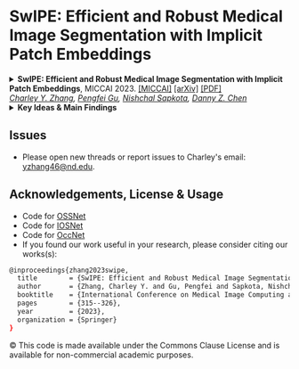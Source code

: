 SwIPE: Efficient and Robust Medical Image Segmentation with Implicit Patch Embeddings
===========
<details>
<summary>
  <b>SwIPE: Efficient and Robust Medical Image Segmentation with Implicit Patch Embeddings</b>, MICCAI 2023.
  <a href="https://conferences.miccai.org/2023/papers/635-Paper1380.html" target="blank">[MICCAI]</a>
  <a href="https://arxiv.org/abs/2307.12429" target="blank">[arXiv]</a>
  <a href="https://arxiv.org/pdf/2307.12429.pdf" target="blank">[PDF]</a>
	<br><em>
    <a href="https://charzharr.github.io/">Charley Y. Zhang</a>, 
    <a href="https://pgu-nd.github.io/">Pengfei Gu</a>, 
    <a href="https://nsapkota417.github.io/">Nishchal Sapkota</a>, 
    <a href="https://engineering.nd.edu/faculty/danny-chen/">Danny Z. Chen</a></em></br>
</summary>

```bash
@inproceedings{zhang2023swipe,
  title        = {SwIPE: Efficient and Robust Medical Image Segmentation with Implicit Patch Embeddings},
  author       = {Zhang, Charley Y. and Gu, Pengfei and Sapkota, Nishchal and Chen, Danny Z},
  booktitle    = {International Conference on Medical Image Computing and Computer-Assisted Intervention (MICCAI)},
  pages        = {315--326},
  year         = {2023},
  organization = {Springer}
}
```
</details>


<details>
  <summary>
	  <b>Key Ideas & Main Findings</b>
  </summary>

  SwIPE (Segmentation with Implicit Patch Embeddings) is a medical image segmentation approach that utilizes implicit neural representations (INRs) to learn continuous representations rather than discrete ones which are commonly adopted by modern methods (e.g., CNNs, transformers, or combinations of both). 

1. **Patch-based Implicit Neural Representations (INRs)**: SwIPE is the first approach to leverage patch-based INRs for medical image segmentation. This novel methodology allows for both accurate local boundary delineation and global shape coherence while moving away from discrete raster representations.
2. **Efficieny and Robustness**: Through extensive evaluations, SwIPE outperforms state-of-the-art methods in both 2D polyp segmentation and 3D abdominal organ segmentation tasks. Notably, SwIPE achieves these results with over 10x fewer parameters, showcasing exceptional model efficiency. Additionally, SwIPE exhibits superior robustness to data shifts across image resolutions and datasets.
3. **Augmented Contextual Understanding with Multi-stage Embedding Attention (MEA) and Stochastic Patch Overreach (SPO)**: The introduction of MEA for dynamic feature extraction and SPO for enhanced boundary improve contextual understanding during the encoding step and address boundary continuities during occupancy decoding, leading to more accurate and coherent segmentation results.
</details>



## Issues
- Please open new threads or report issues to Charley's email: yzhang46@nd.edu.

## Acknowledgements, License & Usage 
- Code for [OSSNet](https://github.com/ChristophReich1996/OSS-Net)
- Code for [IOSNet](https://github.com/osamakhaan/iosnet)
- Code for [OccNet](https://github.com/autonomousvision/occupancy_networks)
- If you found our work useful in your research, please consider citing our works(s):
```bash
@inproceedings{zhang2023swipe,
  title        = {SwIPE: Efficient and Robust Medical Image Segmentation with Implicit Patch Embeddings},
  author       = {Zhang, Charley Y. and Gu, Pengfei and Sapkota, Nishchal and Chen, Danny Z},
  booktitle    = {International Conference on Medical Image Computing and Computer-Assisted Intervention (MICCAI)},
  pages        = {315--326},
  year         = {2023},
  organization = {Springer}
}
```

© This code is made available under the Commons Clause License and is available for non-commercial academic purposes.


